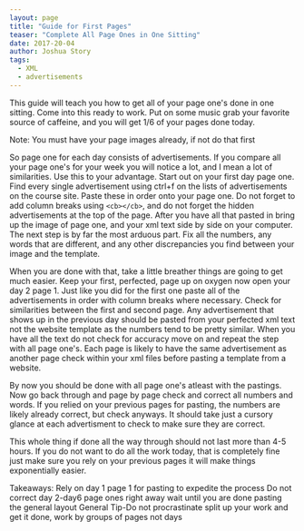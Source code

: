 ```yaml
---
layout: page
title: "Guide for First Pages"
teaser: "Complete All Page Ones in One Sitting"
date: 2017-20-04
author: Joshua Story
tags:
  - XML
  - advertisements
---
```

This guide will teach you how to get all of your page one's done in one sitting. Come into this ready to work. Put on some music grab your favorite source of caffeine, and you will get 1/6 of your pages done today.

Note: You must have your page images already, if not do that first

So page one for each day consists of advertisements. If you compare all your page one's for your week you will notice a lot, and I mean a lot of similarities. Use this to your advantage. Start out on your first day page one. Find every single advertisement using ctrl+f on the lists of advertisements on the course site. Paste these in order onto your page one. Do not forget to add column breaks using `<cb></cb>`, and do not forget the hidden advertisements at the top of the page. After you have all that pasted in bring up the image of page one, and your xml text side by side on your computer. The next step is by far the most arduous part. Fix all the numbers, any words that are different, and any other discrepancies you find between your image and the template.

When you are done with that, take a little breather things are going to get much easier. Keep your first, perfected, page up on oxygen now open your day 2 page 1. Just like you did for the first one paste all of the advertisements in order with column breaks where necessary. Check for similarities between the first and second page. Any advertisement that shows up in the previous day should be pasted from your perfected xml text not the website template as the numbers tend to be pretty similar. When you have all the text do not check for accuracy move on and repeat the step with all page one's. Each page is likely to have the same advertisement as another page check within your xml files before pasting a template from a website.

By now you should be done with all page one's atleast with the pastings. Now go back through and page by page check and correct all numbers and words. If you relied on your previous pages for pasting, the numbers are likely already correct, but check anyways. It should take just a cursory glance at each advertisment to check to make sure they are correct.

This whole thing if done all the way through should not last more than 4-5 hours. If you do not want to do all the work today, that is completely fine just make sure you rely on your previous pages it will make things exponentially easier.

Takeaways:
Rely on day 1 page 1 for pasting to expedite the process
Do not correct day 2-day6 page ones right away wait until you are done pasting the general layout
General Tip-Do not procrastinate split up your work and get it done, work by groups of pages not days
